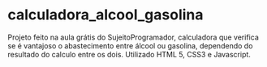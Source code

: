 # calculadora_alcool_gasolina

Projeto feito na aula grátis do SujeitoProgramador, calculadora que verifica se é vantajoso o abastecimento entre álcool ou gasolina, dependendo do resultado do calculo entre os dois. Utilizado HTML 5, CSS3 e Javascript.
